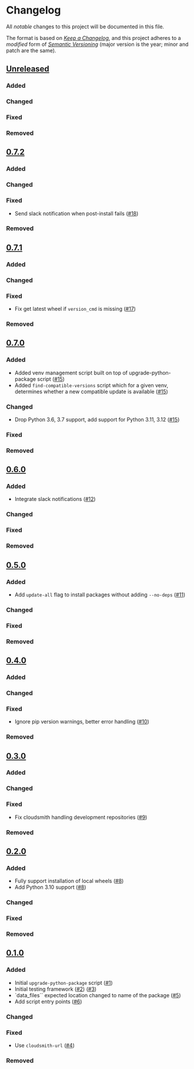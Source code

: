 # Changelog

All _notable_ changes to this project will be documented in this file.

The format is based on _[Keep a Changelog][keepachangelog]_,
and this project adheres to a _modified_ form of _[Semantic Versioning][semver]_
(major version is the year; minor and patch are the same).

## [Unreleased]

### Added

### Changed

### Fixed

### Removed

## [0.7.2]

### Added

### Changed

### Fixed

- Send slack notification when post-install fails ([#18])

[#18]: https://github.com/openlawlibrary/upgrade-python-package/pull/18

### Removed

## [0.7.1]

### Added

### Changed

### Fixed

- Fix get latest wheel if `version_cmd` is missing ([#17])

### Removed

[#17]: https://github.com/openlawlibrary/upgrade-python-package/pull/17

## [0.7.0]

### Added

- Added venv management script built on top of upgrade-python-package script ([#15])
- Added `find-compatible-versions` script which for a given venv, determines whether a new compatible update is available ([#15])

### Changed

- Drop Python 3.6, 3.7 support, add support for Python 3.11, 3.12 ([#15])

### Fixed

### Removed

[#15]: https://github.com/openlawlibrary/upgrade-python-package/pull/15

## [0.6.0]

### Added

- Integrate slack notifications ([#12])

### Changed

### Fixed

### Removed

[#12]: https://github.com/openlawlibrary/upgrade-python-package/pull/12

## [0.5.0]

### Added

- Add `update-all` flag to install packages without adding `--no-deps` ([#11])

### Changed

### Fixed

### Removed

[#11]: https://github.com/openlawlibrary/upgrade-python-package/pull/11

## [0.4.0]

### Added

### Changed

### Fixed

- Ignore pip version warnings, better error handling ([#10])

### Removed

[#10]: https://github.com/openlawlibrary/upgrade-python-package/pull/10

## [0.3.0]

### Added

### Changed

### Fixed

- Fix cloudsmith handling development repositories ([#9])

### Removed

[#9]: https://github.com/openlawlibrary/upgrade-python-package/pull/9

## [0.2.0]

### Added
- Fully support installation of local wheels ([#8])
- Add Python 3.10 support ([#8])

### Changed

### Fixed

### Removed

[#8]: https://github.com/openlawlibrary/upgrade-python-package/pull/8

## [0.1.0]

### Added

- Initial `upgrade-python-package` script ([#1])
- Initial testing framework ([#2]) ([#3])
- `data_files`` expected location changed to name of the package ([#5])
- Add script entry points ([#6])

### Changed

### Fixed

- Use `cloudsmith-url` ([#4])

### Removed

[#1]: https://github.com/openlawlibrary/upgrade-python-package/pull/1
[#2]: https://github.com/openlawlibrary/upgrade-python-package/pull/2
[#3]: https://github.com/openlawlibrary/upgrade-python-package/pull/3
[#4]: https://github.com/openlawlibrary/upgrade-python-package/pull/4
[#5]: https://github.com/openlawlibrary/upgrade-python-package/pull/5
[#6]: https://github.com/openlawlibrary/upgrade-python-package/pull/6

[Unreleased]:  https://github.com/openlawlibrary/upgrade-python-package/compare/0.7.2...HEAD
[0.7.2]: https://github.com/openlawlibrary/upgrade-python-package/compare/0.7.1...0.7.2
[0.7.1]: https://github.com/openlawlibrary/upgrade-python-package/compare/0.7.0...0.7.1
[0.7.0]: https://github.com/openlawlibrary/upgrade-python-package/compare/0.6.0...0.7.0
[0.6.0]: https://github.com/openlawlibrary/upgrade-python-package/compare/0.5.0...0.6.0
[0.5.0]: https://github.com/openlawlibrary/upgrade-python-package/compare/0.4.0...0.5.0
[0.4.0]: https://github.com/openlawlibrary/upgrade-python-package/compare/0.3.0...0.4.0
[0.3.0]: https://github.com/openlawlibrary/upgrade-python-package/compare/0.2.0...0.3.0
[0.2.0]: https://github.com/openlawlibrary/upgrade-python-package/compare/0.1.0...0.2.0
[0.1.0]: https://github.com/openlawlibrary/upgrade-python-package/compare/2f540d20eba15f0990770620c24904c613e1f1a8...0.1.0

[keepachangelog]: https://keepachangelog.com/en/1.0.0/
[semver]: https://semver.org/spec/v2.0.0.html